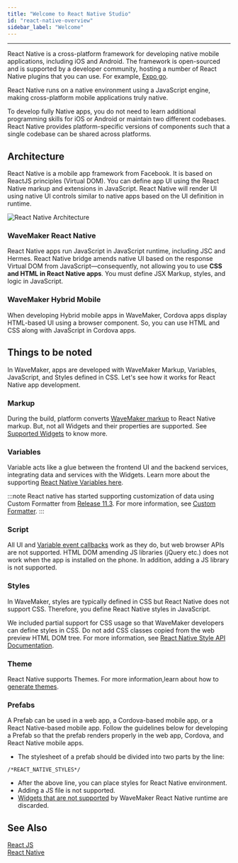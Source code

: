 ```yaml
---
title: "Welcome to React Native Studio"
id: "react-native-overview"
sidebar_label: "Welcome"
---
```

---

React Native is a cross-platform framework for developing native mobile applications, including iOS and Android. The framework is open-sourced and is supported by a developer community, hosting a number of React Native plugins that you can use. For example, [Expo go](https://expo.dev/client). 

React Native runs on a native environment using a JavaScript engine, making cross-platform mobile applications truly native. 

To develop fully Native apps, you do not need to learn additional programming skills for iOS or Android or maintain two different codebases. React Native provides platform-specific versions of components such that a single codebase can be shared across platforms. 

## Architecture

React Native is a mobile app framework from Facebook. It is based on ReactJS principles (Virtual DOM). You can define app UI using the React Native markup and extensions in JavaScript. React Native will render UI using native UI controls similar to native apps based on the UI definition in runtime.

![React Native Architecture](/learn/assets/react-native-architecture.png)

### WaveMaker React Native

React Native apps run JavaScript in JavaScript runtime, including JSC and Hermes. React Native bridge amends native UI based on the response Virtual DOM from JavaScript—consequently, not allowing you to use **CSS and HTML in React Native apps**. You must define JSX Markup, styles, and logic in JavaScript.

### WaveMaker Hybrid Mobile

When developing Hybrid mobile apps in WaveMaker, Cordova apps display HTML-based UI using a browser component. So, you can use HTML and CSS along with JavaScript in Cordova apps. 

## Things to be noted

In WaveMaker, apps are developed with WaveMaker Markup, Variables, JavaScript, and Styles defined in CSS. Let's see how it works for React Native app development.

### Markup

During the build, platform converts [WaveMaker markup](/learn/app-development/ui-design/page-artefacts#page-markup) to React Native markup. But, not all Widgets and their properties are supported. See [Supported Widgets](/learn/react-native/supported-widgets) to know more. 

### Variables

Variable acts like a glue between the frontend UI and the backend services, integrating data and services with the Widgets. Learn more about the supporting [React Native Variables here](/learn/react-native/supported-variables).

:::note
React native has started supporting customization of data using Custom Formatter from [Release 11.3](/learn/wavemaker-release-notes/v11-3-0). For more information, see [Custom Formatter](/learn/app-development/variables/custom-formatter).
:::

### Script

All UI and [Variable event callbacks](/learn/app-development/variables/accessing-elements-via-javascript) work as they do, but web browser APIs are not supported. HTML DOM amending JS libraries (jQuery etc.) does not work when the app is installed on the phone. In addition, adding a JS library is not supported.

### Styles

In WaveMaker, styles are typically defined in CSS but React Native does not support CSS. Therefore, you define React Native styles in JavaScript.

We included partial support for CSS usage so that WaveMaker developers can define styles in CSS. Do not add CSS classes copied from the web preview HTML DOM tree. For more information, see [React Native Style API Documentation](https://www.wavemakeronline.com/app-runtime/latest/rn/style-docs/widgets/basic/anchor/).

### Theme

React Native supports Themes. For more information,learn about how to [generate themes](/learn/react-native/theme).

### Prefabs

A Prefab can be used in a web app, a Cordova-based mobile app, or a React Native-based mobile app. Follow the guidelines below for developing a Prefab so that the prefab renders properly in the web app, Cordova, and React Native mobile apps.

- The stylesheet of a prefab should be divided into two parts by the line:

``` /*REACT_NATIVE_STYLES*/ ```

- After the above line, you can place styles for React Native environment.
- Adding a JS file is not supported.
- [Widgets that are not supported](/learn/react-native/supported-widgets) by WaveMaker React Native runtime are discarded.

## See Also

[React JS](https://reactjs.org/)  
[React Native](https://reactnative.dev/)    